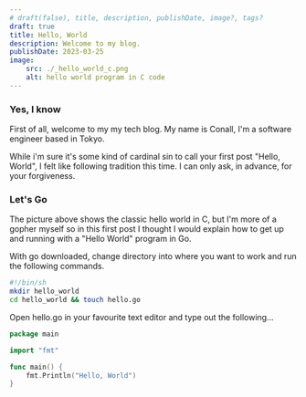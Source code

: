 ```yaml
---
# draft(false), title, description, publishDate, image?, tags? 
draft: true
title: Hello, World
description: Welcome to my blog.
publishDate: 2023-03-25
image: 
    src: ./_hello_world_c.png
    alt: hello world program in C code
---
```


### Yes, I know

First of all, welcome to my my tech blog. My name is Conall, I'm a software engineer based in Tokyo.

While i'm sure it's some kind of cardinal sin to call your first post "Hello, World", I felt like following tradition this time. I can only ask, in advance, for your forgiveness.

### Let's Go

The picture above shows the classic hello world in C, but I'm more of a gopher myself so in this first post I thought I would explain how to get up and running with a "Hello World" program in Go.

With go downloaded, change directory into where you want to work and run the following commands.

``` sh
#!/bin/sh
mkdir hello_world
cd hello_world && touch hello.go
```

Open hello.go in your favourite text editor and type out the following...

``` go
package main

import "fmt"

func main() {
    fmt.Println("Hello, World")
}

```
